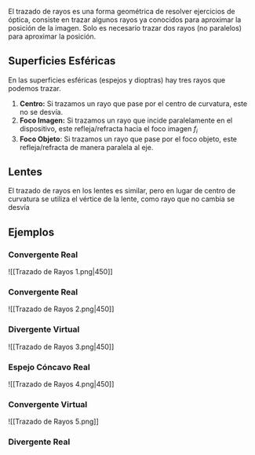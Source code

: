 El trazado de rayos es una forma geométrica de resolver ejercicios de óptica, consiste en trazar algunos rayos ya conocidos para aproximar la posición de la imagen. Solo es necesario trazar dos rayos (no paralelos) para aproximar la posición.

## Superficies Esféricas

En las superficies esféricas (espejos y dioptras) hay tres rayos que podemos trazar.

1. **Centro:** Si trazamos un rayo que pase por el centro de curvatura, este no se desvía.
2. **Foco Imagen:** Si trazamos un rayo que incide paralelamente en el dispositivo, este refleja/refracta hacia el foco imagen $f_i$
3. **Foco Objeto**: Si trazamos un rayo que pase por el foco objeto, este refleja/refracta de manera paralela al eje.

## Lentes

El trazado de rayos en los lentes es similar, pero en lugar de centro de curvatura se utiliza el vértice de la lente, como rayo que no cambia se desvía

## Ejemplos

### Convergente Real

![[Trazado de Rayos 1.png|450]]

### Convergente Real

![[Trazado de Rayos 2.png|450]]

### Divergente Virtual

![[Trazado de Rayos 3.png|450]]

### Espejo Cóncavo Real

![[Trazado de Rayos 4.png|450]]

### Convergente Virtual

![[Trazado de Rayos 5.png]]

### Divergente Real


